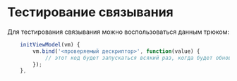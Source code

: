 
Тестирование связывания
=======================

Для тестирования связывания можно воспользоваться данным трюком:

```javascript
	initViewModel(vm) {
		vm.bind('<проверяемый дескриптор>', function(value) {
			// этот код будет запускаться всякий раз, когда будет обновляться значение десприптора
		});
	},
```
